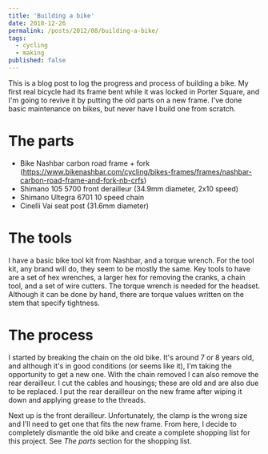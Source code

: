 ```yaml
---
title: 'Building a bike'
date: 2018-12-26
permalink: /posts/2012/08/building-a-bike/
tags:
  - cycling
  - making
published: false
---
```


This is a blog post to log the progress and process of building a bike.
My first real bicycle had its frame bent while it was locked in Porter Square, and I'm going to revive it by putting the old parts on a new frame.
I've done basic maintenance on bikes, but never have I build one from scratch.

The parts
======

* Bike Nashbar carbon road frame + fork (https://www.bikenashbar.com/cycling/bikes-frames/frames/nashbar-carbon-road-frame-and-fork-nb-crfs)
* Shimano 105 5700 front derailleur (34.9mm diameter, 2x10 speed)
* Shimano Ultegra 6701 10 speed chain
* Cinelli Vai seat post (31.6mm diameter)

The tools
======

I have a basic bike tool kit from Nashbar, and a torque wrench.
For the tool kit, any brand will do, they seem to be mostly the same.
Key tools to have are a set of hex wrenches, a larger hex for removing the cranks, a chain tool, and a set of wire cutters.
The torque wrench is needed for the headset.
Although it can be done by hand, there are torque values written on the stem that specify tightness.

The process
======

I started by breaking the chain on the old bike.
It's around 7 or 8 years old, and although it's in good conditions (or seems like it), I'm taking the opportunity to get a new one.
With the chain removed I can also remove the rear derailleur.
I cut the cables and housings; these are old and are also due to be replaced.
I put the rear derailleur on the new frame after wiping it down and applying grease to the threads.

Next up is the front derailleur.
Unfortunately, the clamp is the wrong size and I'll need to get one that fits the new frame.
From here, I decide to completely dismantle the old bike and create a complete shopping list for this project.
See _The parts_ section for the shopping list.
